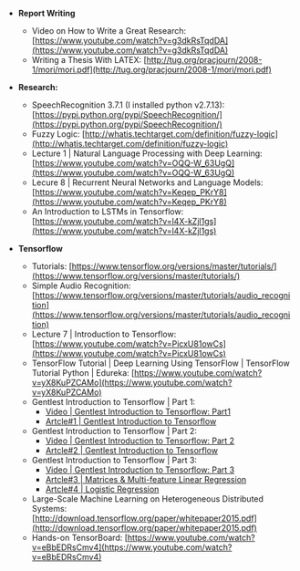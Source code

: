 - **Report Writing**
  - Video on How to Write a Great Research: [https://www.youtube.com/watch?v=g3dkRsTqdDA](https://www.youtube.com/watch?v=g3dkRsTqdDA)
  - Writing a Thesis With LATEX: [http://tug.org/pracjourn/2008-1/mori/mori.pdf](http://tug.org/pracjourn/2008-1/mori/mori.pdf)

- **Research:**
  - SpeechRecognition 3.7.1 (I installed python v2.7.13): [https://pypi.python.org/pypi/SpeechRecognition/](https://pypi.python.org/pypi/SpeechRecognition/)
  - Fuzzy Logic: [http://whatis.techtarget.com/definition/fuzzy-logic](http://whatis.techtarget.com/definition/fuzzy-logic)
  - Lecture 1 | Natural Language Processing with Deep Learning: [https://www.youtube.com/watch?v=OQQ-W_63UgQ](https://www.youtube.com/watch?v=OQQ-W_63UgQ)
  - Lecure 8 | Recurrent Neural Networks and Language Models: [https://www.youtube.com/watch?v=Keqep_PKrY8](https://www.youtube.com/watch?v=Keqep_PKrY8)
  - An Introduction to LSTMs in Tensorflow: [https://www.youtube.com/watch?v=l4X-kZjl1gs](https://www.youtube.com/watch?v=l4X-kZjl1gs)
  
- **Tensorflow**

  - Tutorials: [https://www.tensorflow.org/versions/master/tutorials/](https://www.tensorflow.org/versions/master/tutorials/)
  - Simple Audio Recognition: [https://www.tensorflow.org/versions/master/tutorials/audio_recognition](https://www.tensorflow.org/versions/master/tutorials/audio_recognition)
  - Lecture 7 | Introduction to Tensorflow: [https://www.youtube.com/watch?v=PicxU81owCs](https://www.youtube.com/watch?v=PicxU81owCs)
  - TensorFlow Tutorial | Deep Learning Using TensorFlow | TensorFlow Tutorial Python | Edureka: [https://www.youtube.com/watch?v=yX8KuPZCAMo](https://www.youtube.com/watch?v=yX8KuPZCAMo)
  - Gentlest Introduction to Tensorflow | Part 1: 
    - [Video | Gentlest Introduction to Tensorflow: Part1](https://www.youtube.com/watch?v=dYhrCUFN0eM&index=9&list=PL-TuajVMUhrkua3Sgwc7y7wnjvs6ejL2x) 
    - [Artcle#1 | Gentlest Introduction to Tensorflow](https://medium.com/all-of-us-are-belong-to-machines/the-gentlest-introduction-to-tensorflow-248dc871a224)
  - Gentlest Introduction to Tensorflow | Part 2: 
    - [Video | Gentlest Introduction to Tensorflow: Part 2](https://www.youtube.com/watch?v=Trc52FvMLEg&t=15s) 
    - [Artcle#2 | Gentlest Introduction to Tensorflow](https://medium.com/all-of-us-are-belong-to-machines/gentlest-introduction-to-tensorflow-part-2-ed2a0a7a624f)
  - Gentlest Introduction to Tensorflow | Part 3: 
    - [Video | Gentlest Introduction to Tensorflow: Part 3](https://www.youtube.com/watch?v=F8g_6TXKlxw&t=527s) 
    - [Artcle#3 | Matrices & Multi-feature Linear Regression](https://medium.com/all-of-us-are-belong-to-machines/gentlest-intro-to-tensorflow-part-3-matrices-multi-feature-linear-regression-30a81ebaaa6c)
    - [Artcle#4 | Logistic Regression](https://medium.com/all-of-us-are-belong-to-machines/gentlest-intro-to-tensorflow-4-logistic-regression-2afd0cabc54)
  - Large-Scale Machine Learning on Heterogeneous Distributed Systems: [http://download.tensorflow.org/paper/whitepaper2015.pdf](http://download.tensorflow.org/paper/whitepaper2015.pdf)
  - Hands-on TensorBoard: [https://www.youtube.com/watch?v=eBbEDRsCmv4](https://www.youtube.com/watch?v=eBbEDRsCmv4)
  
